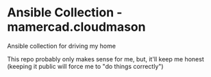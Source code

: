 # Ansible Collection - mamercad.cloudmason

Ansible collection for driving my home

This repo probably only makes sense for me, but, it'll keep me honest (keeping it public will force me to "do things correctly")

